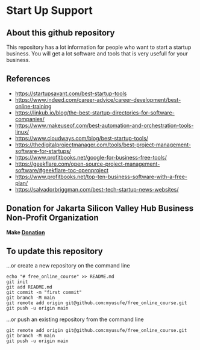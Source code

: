 # Start Up Support 
## About this github repository
This repository has a lot information for people who want to start a startup business. You will get a lot software and tools that is very usefull for your business.

## References
- https://startupsavant.com/best-startup-tools
- https://www.indeed.com/career-advice/career-development/best-online-training
- https://linkub.io/blog/the-best-startup-directories-for-software-companies/
- https://www.makeuseof.com/best-automation-and-orchestration-tools-linux/
- https://www.cloudways.com/blog/best-startup-tools/
- https://thedigitalprojectmanager.com/tools/best-project-management-software-for-startups/
- https://www.profitbooks.net/google-for-business-free-tools/
- https://geekflare.com/open-source-project-management-software/#geekflare-toc-openproject
- https://www.profitbooks.net/top-ten-business-software-with-a-free-plan/
- https://salvadorbriggman.com/best-tech-startup-news-websites/

## Donation for Jakarta Silicon Valley Hub Business Non-Profit Organization

**Make [Donation](https://www.paypal.com/donate/?hosted_button_id=P4VC8MCT7NDKJ)**



## To update this repository

…or create a new repository on the command line
```
echo "# free_online_course" >> README.md
git init
git add README.md
git commit -m "first commit"
git branch -M main
git remote add origin git@github.com:myusufe/free_online_course.git
git push -u origin main
```
…or push an existing repository from the command line
```
git remote add origin git@github.com:myusufe/free_online_course.git
git branch -M main
git push -u origin main
```


